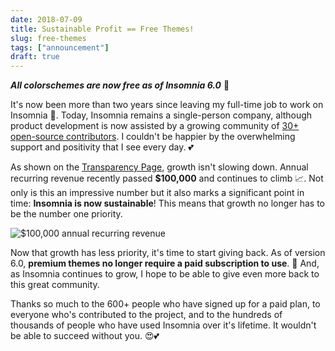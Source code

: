 ```yaml
---
date: 2018-07-09
title: Sustainable Profit == Free Themes!
slug: free-themes
tags: ["announcement"]
draft: true
---
```


__*All colorschemes are now free as of Insomnia 6.0*__ &#128079;

It's now been more than two years since leaving my full-time job to work on Insomnia 🙌. Today, Insomnia remains a 
single-person company, although product development is now assisted by a growing community of 
[30+ open-source contributors](https://github.com/getinsomnia/insomnia/graphs/contributors). I couldn't be happier
by the overwhelming support and positivity that I see every day. 💕

As shown on the [Transparency Page](/transparency), growth isn't slowing down. Annual recurring revenue 
recently passed **$100,000** and continues to climb 📈. Not only is this an impressive number but it also marks a
significant point in time: **Insomnia is now sustainable**! This means that growth no longer has to be the
number one priority.

![$100,000 annual recurring revenue](/images/blog/100k.png)

Now that growth has less priority, it's time to start giving back. As of version 6.0, 
**premium themes no longer require a paid subscription to use**. 🎉 And, as Insomnia continues to grow, 
I hope to be able to give even more back to this great community. 

Thanks so much to the 600+ people who have signed up for a paid plan, to everyone who's contributed to the
project, and to the hundreds of thousands of people who have used Insomnia over it's lifetime. It wouldn't
be able to succeed without you. 😍💕
